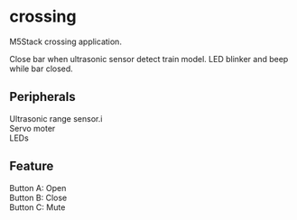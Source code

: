 # crossing

M5Stack crossing application.

Close bar when ultrasonic sensor detect train model. LED blinker and beep while bar closed.

## Peripherals
Ultrasonic range sensor.i  
Servo moter  
LEDs  

## Feature
Button A: Open  
Button B: Close  
Button C: Mute  
